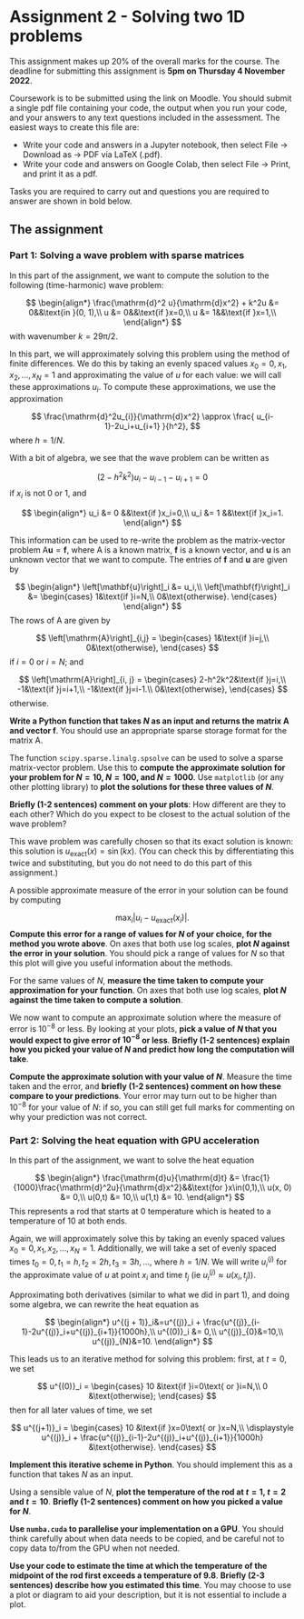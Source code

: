 # Assignment 2 - Solving two 1D problems

This assignment makes up 20% of the overall marks for the course. The deadline for submitting this assignment is **5pm on Thursday 4 November 2022**.

Coursework is to be submitted using the link on Moodle. You should submit a single pdf file containing your code, the output when you run your code, and your answers
to any text questions included in the assessment. The easiest ways to create this file are:

- Write your code and answers in a Jupyter notebook, then select File -> Download as -> PDF via LaTeX (.pdf).
- Write your code and answers on Google Colab, then select File -> Print, and print it as a pdf.

Tasks you are required to carry out and questions you are required to answer are shown in bold below.

## The assignment

### Part 1: Solving a wave problem with sparse matrices
In this part of the assignment, we want to compute the solution to the following (time-harmonic) wave problem:

$$
\begin{align*}
\frac{\mathrm{d}^2 u}{\mathrm{d}x^2} + k^2u &= 0&&\text{in }(0, 1),\\
u &= 0&&\text{if }x=0,\\
u &= 1&&\text{if }x=1,\\
\end{align*}
$$
with wavenumber $k=29\mathrm{\pi}/2$.

In this part, we will approximately solving this problem using the method of finite differences.
We do this by taking an evenly spaced values
$x_0=0, x_1, x_2, ..., x_N=1$
and approximating the value of $u$ for each value: we will call these approximations $u_i$.
To compute these approximations, we use the approximation

$$
\frac{\mathrm{d}^2u_{i}}{\mathrm{d}x^2} \approx \frac{
u_{i-1}-2u_i+u_{i+1}
}{h^2},
$$
where $h = 1/N$.

With a bit of algebra, we see that the wave problem can be written as

$$
(2-h^2k^2)u_i-u_{i-1}-u_{i+1} = 0
$$
if $x_i$ is not 0 or 1, and

$$
\begin{align*}
u_i &= 0
&&\text{if }x_i=0,\\
u_i &= 1
&&\text{if }x_i=1.
\end{align*}
$$

This information can be used to re-write the problem as the matrix-vector problem
$\mathrm{A}\mathbf{u}=\mathbf{f},$
where $\mathrm{A}$ is a known matrix, $\mathbf{f}$ is a known vector, and $\mathbf{u}$ is an unknown vector that we want to compute.
The entries of 
$\mathbf{f}$ and $\mathbf{u}$ are given by

$$
\begin{align*}
\left[\mathbf{u}\right]_i &= u_i,\\
\left[\mathbf{f}\right]_i &= \begin{cases}
1&\text{if }i=N,\\
0&\text{otherwise}.
\end{cases}
\end{align*}
$$
The rows of $\mathrm{A}$ are given by

$$
\left[\mathrm{A}\right]_{i,j} = 
\begin{cases}
1&\text{if }i=j,\\
0&\text{otherwise},
\end{cases}
$$
if $i=0$ or $i=N$; and

$$
\left[\mathrm{A}\right]_{i, j} = 
\begin{cases}
2-h^2k^2&\text{if }j=i,\\
-1&\text{if }j=i+1,\\
-1&\text{if }j=i-1.\\
0&\text{otherwise},
\end{cases}
$$
otherwise.

**Write a Python function that takes $N$ as an input and returns the matrix $\mathrm{A}$ and vector $\mathrm{f}$**.
You should use an appropriate sparse storage format for the matrix $\mathrm{A}$.

The function `scipy.sparse.linalg.spsolve` can be used to solve a sparse matrix-vector problem. Use this to **compute
the approximate solution for your problem for $N=10$, $N=100$, and $N=1000$**. Use `matplotlib` (or any other plotting library)
to **plot the solutions for these three values of $N$**.

**Briefly (1-2 sentences) comment on your plots**: How different are they to each other? Which do you expect to be closest to the
actual solution of the wave problem?

This wave problem was carefully chosen so that its exact solution is known: this solution is
$u_\text{exact}(x) = \sin(kx)$. (You can check this by differentiating this twice and substituting, but you
do not need to do this part of this assignment.)

A possible approximate measure of the error in your solution can be found by computing

$$
\max_i\left|u_i-u_\text{exact}(x_i)\right|.
$$
**Compute this error for a range of values for $N$ of your choice, for the method you wrote above**. On axes that both use log scales,
**plot $N$ against the error in your solution**. You should pick a range of values for $N$ so that this plot will give you useful information about the
methods.

For the same values of $N$, **measure the time taken to compute your approximation for your function**. On axes that both use log scales,
**plot $N$ against the time taken to compute a solution**.

We now want to compute an approximate solution where the measure of error is $10^{-8}$ or less. By looking at your plots, **pick a value of $N$
that you would expect to give error of $10^{-8}$ or less**. **Briefly (1-2 sentences) explain how you picked your value of $N$
and predict how long the computation will take**.

**Compute the approximate solution with your value of $N$**. Measure the time taken and the error, and **briefly (1-2 sentences) comment
on how these compare to your predictions**. Your error may turn out to be higher than $10^{-8}$ for your value of $N$: if so, you can still get full marks for commenting on
why your prediction was not correct.

### Part 2: Solving the heat equation with GPU acceleration

In this part of the assignment, we want to solve the heat equation

$$
\begin{align*}
\frac{\mathrm{d}u}{\mathrm{d}t} &= \frac{1}{1000}\frac{\mathrm{d}^2u}{\mathrm{d}x^2}&&\text{for }x\in(0,1),\\
u(x, 0) &= 0,\\
u(0,t) &= 10,\\
u(1,t) &= 10.
\end{align*}
$$
This represents a rod that starts at 0 temperature which is heated to a temperature of 10 at both ends.

Again, we will approximately solve this by taking an evenly spaced values
$x_0=0, x_1, x_2, ..., x_N=1$.
Additionally, we will take a set of evenly spaced times
$t_0=0,t_1=h, t_2=2h, t_3=3h, ...$, where $h=1/N$.
We will write $u^{(j)}_{i}$ for the approximate value of $u$ at point $x_i$ and time $t_j$
(ie $u^{(j)}_{i}\approx u(x_i, t_j)$).

Approximating both derivatives (similar to what we did in part 1), and doing some algebra, we can rewrite the
heat equation as

$$
\begin{align*}
u^{(j + 1)}_i&=u^{(j)}_i + \frac{u^{(j)}_{i-1}-2u^{(j)}_i+u^{(j)}_{i+1}}{1000h},\\
u^{(0)}_i &= 0,\\
u^{(j)}_{0}&=10,\\
u^{(j)}_{N}&=10.
\end{align*}
$$

This leads us to an iterative method for solving this problem: first, at $t=0$, we set

$$
u^{(0)}_i =
\begin{cases}
10 &\text{if }i=0\text{ or }i=N,\\
0 &\text{otherwise};
\end{cases}
$$
then for all later values of time, we set

$$
u^{(j+1)}_i =
\begin{cases}
10 &\text{if }x=0\text{ or }x=N,\\
\displaystyle u^{(j)}_i + \frac{u^{(j)}_{i-1}-2u^{(j)}_i+u^{(j)}_{i+1}}{1000h} &\text{otherwise}.
\end{cases}
$$

**Implement this iterative scheme in Python**. You should implement this as a function that takes $N$ as an input.

Using a sensible value of $N$, **plot the temperature of the rod at $t=1$, $t=2$ and $t=10$**. **Briefly (1-2 sentences)
comment on how you picked a value for $N$**.

**Use `numba.cuda` to parallelise your implementation on a GPU**.
You should think carefully about when data needs to be copied, and be careful not to copy data to/from the GPU when not needed.


**Use your code to estimate the time at which the temperature of the midpoint of the rod first exceeds a temperature of 9.8**.
**Briefly (2-3 sentences) describe how you estimated this time**. You may choose to use a plot or diagram to aid your description,
but it is not essential to include a plot.
